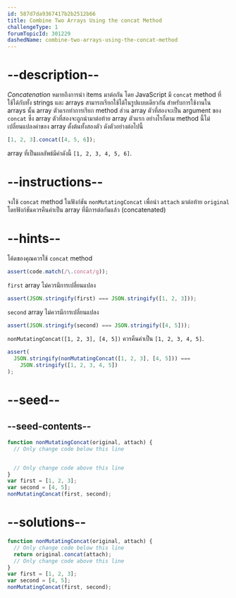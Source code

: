 ```yaml
---
id: 587d7da9367417b2b2512b66
title: Combine Two Arrays Using the concat Method
challengeType: 1
forumTopicId: 301229
dashedName: combine-two-arrays-using-the-concat-method
---
```


# --description--

<dfn>Concatenation</dfn> หมายถึงการนำ items มาต่อกัน โดย JavaScript มี `concat` method ที่ใช้ได้กับทั้ง strings และ arrays สามารถเรียกใช้ได้ในรูปแบบเดียวกัน สำหรับการใช้งานใน arrays นั้น array ตัวแรกทำการเรียก method ส่วน array ตัวที่สองจะเป็น argument ของ `concat` ซึ่ง array ตัวที่สองจะถูกนำมาต่อท้าย array ตัวแรก อย่างไรก็ตาม method นี้ไม่เปลี่ยนแปลงค่าของ array ตั้งต้นทั้งสองตัว ดังตัวอย่างต่อไปนี้

```js
[1, 2, 3].concat([4, 5, 6]);
```

array ที่เป็นผลลัพธ์มีค่าดังนี้ `[1, 2, 3, 4, 5, 6]`.

# --instructions--

จงใช้ `concat` method ในฟังก์ชัน `nonMutatingConcat` เพื่อนำ `attach` มาต่อท้าย `original` โดยฟังก์ชันควรคืนค่าเป็น array ที่มีการต่อกันแล้ว (concatenated)

# --hints--

โค้ดของคุณควรใช้ `concat` method

```js
assert(code.match(/\.concat/g));
```

`first` array ไม่ควรมีการเปลี่ยนแปลง

```js
assert(JSON.stringify(first) === JSON.stringify([1, 2, 3]));
```

`second` array ไม่ควรมีการเปลี่ยนแปลง

```js
assert(JSON.stringify(second) === JSON.stringify([4, 5]));
```

`nonMutatingConcat([1, 2, 3], [4, 5])` ควรคืนค่าเป็น `[1, 2, 3, 4, 5]`.

```js
assert(
  JSON.stringify(nonMutatingConcat([1, 2, 3], [4, 5])) ===
    JSON.stringify([1, 2, 3, 4, 5])
);
```

# --seed--

## --seed-contents--

```js
function nonMutatingConcat(original, attach) {
  // Only change code below this line


  // Only change code above this line
}
var first = [1, 2, 3];
var second = [4, 5];
nonMutatingConcat(first, second);
```

# --solutions--

```js
function nonMutatingConcat(original, attach) {
  // Only change code below this line
  return original.concat(attach);
  // Only change code above this line
}
var first = [1, 2, 3];
var second = [4, 5];
nonMutatingConcat(first, second);
```
